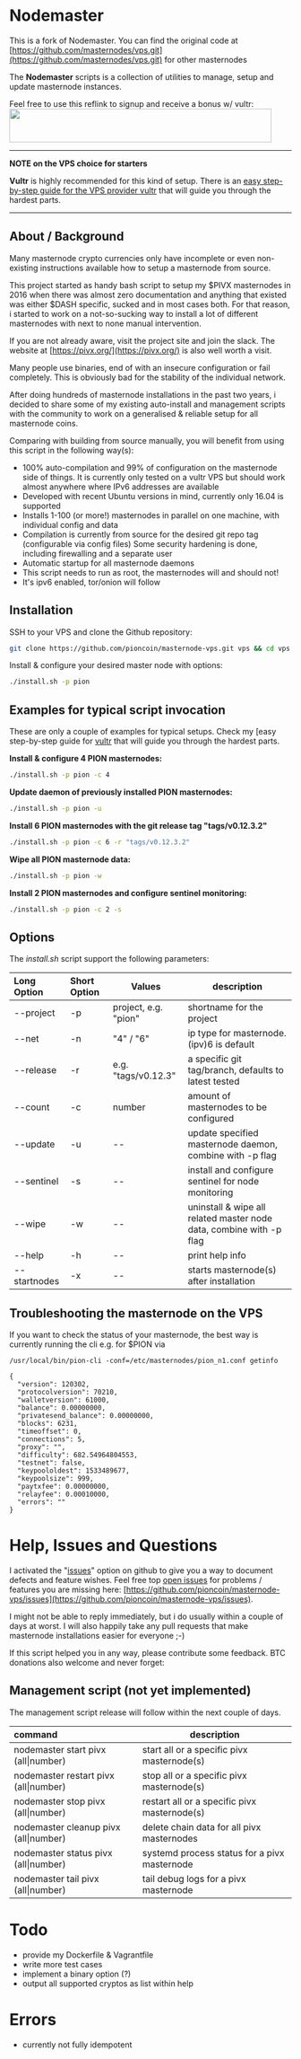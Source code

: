 
# Nodemaster

This is a fork of Nodemaster. You can find the original code at [https://github.com/masternodes/vps.git](https://github.com/masternodes/vps.git) for other masternodes

The **Nodemaster** scripts is a collection of utilities to manage, setup and update masternode instances.

Feel free to use this reflink to signup and receive a bonus w/ vultr:
<a href="https://www.vultr.com/?ref=7498135"><img src="https://www.vultr.com/media/banner_2.png" width="468" height="60"></a>

---

**NOTE on the VPS choice for starters**

**Vultr** is highly recommended for this kind of setup. There is an [easy step-by-step guide for the VPS provider vultr](/docs/masternode_vps.md) that will guide you through the hardest parts.

---

## About / Background

Many masternode crypto currencies only have incomplete or even non-existing instructions available how to setup a masternode from source.

This project started as handy bash script to setup my $PIVX masternodes in 2016 when there was almost zero documentation and anything that existed was either $DASH specific, sucked and in most cases both. For that reason, i started to work on a not-so-sucking way to install a lot of different masternodes with next to none manual intervention.

If you are not already aware, visit the project site and join the slack. The website at [https://pivx.org/](https://pivx.org/) is also well worth a visit.

Many people use binaries, end of with an insecure configuration or fail completely. This is obviously bad for the stability of the individual network.

After doing hundreds of masternode installations in the past two years, i decided to share some of my existing auto-install and management scripts with the community to work on a generalised & reliable setup for all masternode coins.

Comparing with building from source manually, you will benefit from using this script in the following way(s):

* 100% auto-compilation and 99% of configuration on the masternode side of things. It is currently only tested on a vultr VPS but should work almost anywhere where IPv6 addresses are available
* Developed with recent Ubuntu versions in mind, currently only 16.04 is supported
* Installs 1-100 (or more!) masternodes in parallel on one machine, with individual config and data
* Compilation is currently from source for the desired git repo tag (configurable via config files)
  Some security hardening is done, including firewalling and a separate user
* Automatic startup for all masternode daemons
* This script needs to run as root, the masternodes will and should not!
* It's ipv6 enabled, tor/onion will follow

## Installation

SSH to your VPS and clone the Github repository:

```bash
git clone https://github.com/pioncoin/masternode-vps.git vps && cd vps
```

Install & configure your desired master node with options:

```bash
./install.sh -p pion
```

## Examples for typical script invocation

These are only a couple of examples for typical setups. Check my [easy step-by-step guide for [vultr](/docs/masternode_vps.md) that will guide you through the hardest parts.

**Install & configure 4 PION masternodes:**

```bash
./install.sh -p pion -c 4
```

**Update daemon of previously installed PION masternodes:**

```bash
./install.sh -p pion -u
```

**Install 6 PION masternodes with the git release tag "tags/v0.12.3.2"**

```bash
./install.sh -p pion -c 6 -r "tags/v0.12.3.2"
```

**Wipe all PION masternode data:**

```bash
./install.sh -p pion -w
```

**Install 2 PION masternodes and configure sentinel monitoring:**

```bash
./install.sh -p pion -c 2 -s
```

## Options

The _install.sh_ script support the following parameters:

| Long Option  | Short Option | Values              | description                                                         |
| :----------- | :----------- | ------------------- | ------------------------------------------------------------------- |
| --project    | -p           | project, e.g. "pion"| shortname for the project                                           |
| --net        | -n           | "4" / "6"           | ip type for masternode. (ipv)6 is default                           |
| --release    | -r           | e.g. "tags/v0.12.3" | a specific git tag/branch, defaults to latest tested                |
| --count      | -c           | number              | amount of masternodes to be configured                              |
| --update     | -u           | --                  | update specified masternode daemon, combine with -p flag            |
| --sentinel   | -s           | --                  | install and configure sentinel for node monitoring                  |
| --wipe       | -w           | --                  | uninstall & wipe all related master node data, combine with -p flag |
| --help       | -h           | --                  | print help info                                                     |
| --startnodes | -x           | --                  | starts masternode(s) after installation                             |

## Troubleshooting the masternode on the VPS

If you want to check the status of your masternode, the best way is currently running the cli e.g. for $PION via

```
/usr/local/bin/pion-cli -conf=/etc/masternodes/pion_n1.conf getinfo

{
  "version": 120302,
  "protocolversion": 70210,
  "walletversion": 61000,
  "balance": 0.00000000,
  "privatesend_balance": 0.00000000,
  "blocks": 6231,
  "timeoffset": 0,
  "connections": 5,
  "proxy": "",
  "difficulty": 682.54964804553,
  "testnet": false,
  "keypoololdest": 1533489677,
  "keypoolsize": 999,
  "paytxfee": 0.00000000,
  "relayfee": 0.00010000,
  "errors": ""
}
```

# Help, Issues and Questions

I activated the "[issues](https://github.com/pioncoin/masternode-vps/issues)" option on github to give you a way to document defects and feature wishes. Feel free top [open issues](https://github.com/pioncoin/masternode-vps/issues) for problems / features you are missing here: [https://github.com/pioncoin/masternode-vps/issues](https://github.com/pioncoin/masternode-vps/issues).

I might not be able to reply immediately, but i do usually within a couple of days at worst. I will also happily take any pull requests that make masternode installations easier for everyone ;-)

If this script helped you in any way, please contribute some feedback. BTC donations also welcome and never forget:


## Management script (not yet implemented)

The management script release will follow within the next couple of days.

| command                               | description                                  |
| :------------------------------------ | -------------------------------------------- |
| nodemaster start pivx (all\|number)   | start all or a specific pivx masternode(s)   |
| nodemaster restart pivx (all\|number) | stop all or a specific pivx masternode(s)    |
| nodemaster stop pivx (all\|number)    | restart all or a specific pivx masternode(s) |
| nodemaster cleanup pivx (all\|number) | delete chain data for all pivx masternodes   |
| nodemaster status pivx (all\|number)  | systemd process status for a pivx masternode |
| nodemaster tail pivx (all\|number)    | tail debug logs for a pivx masternode        |

# Todo

* provide my Dockerfile & Vagrantfile
* write more test cases
* implement a binary option (?)
* output all supported cryptos as list within help

# Errors

* currently not fully idempotent



